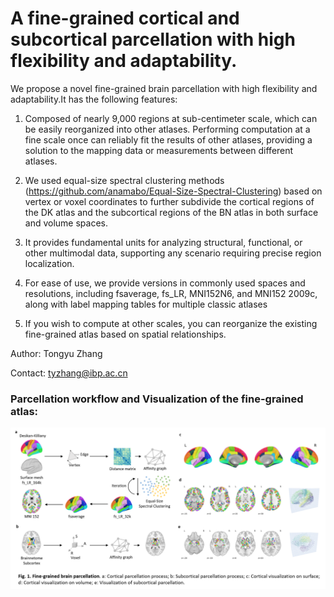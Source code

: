 # A fine-grained cortical and subcortical parcellation with high flexibility and adaptability.


We propose a novel fine-grained brain parcellation with high flexibility and adaptability.It has the following features:

1. Composed of nearly 9,000 regions at sub-centimeter scale, which can be easily reorganized into other atlases. Performing computation at a fine scale once can reliably fit the results of other atlases, providing a solution to the mapping data or measurements between different atlases.

2. We used equal-size spectral clustering methods (https://github.com/anamabo/Equal-Size-Spectral-Clustering) based on vertex or voxel coordinates to further subdivide the cortical regions of the DK atlas and the subcortical regions of the BN atlas in both surface and volume spaces.

3. It provides fundamental units for analyzing structural, functional, or other multimodal data, supporting any scenario requiring precise region localization.

4. For ease of use, we provide versions in commonly used spaces and resolutions, including fsaverage, fs_LR, MNI152N6, and MNI152 2009c, along with label mapping tables for multiple classic atlases

5. If you wish to compute at other scales, you can reorganize the existing fine-grained atlas based on spatial relationships.

Author: Tongyu Zhang

Contact: tyzhang@ibp.ac.cn

### Parcellation workflow and Visualization of the fine-grained atlas:
![Description](/Fig.1.png)
